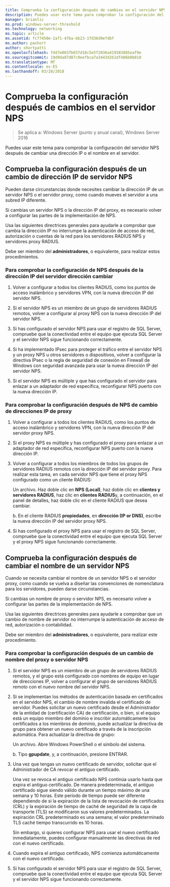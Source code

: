 ```yaml
---
title: Comprueba la configuración después de cambios en el servidor NPS
description: Puedes usar este tema para comprobar la configuración del servidor de directivas de red de Windows Server 2016 después de cambiar una dirección IP o el nombre en el servidor.
manager: brianlic
ms.prod: windows-server-threshold
ms.technology: networking
ms.topic: article
ms.assetid: fc77450e-2af1-47ba-bb23-1fd36d9efdbf
ms.author: pashort
author: shortpatti
ms.openlocfilehash: f4d7e003fb037d18c5e5f2036a419383885eaf9e
ms.sourcegitcommit: 19d9da87d87c9eefbca7a3443d2b1df486b0b010
ms.translationtype: MT
ms.contentlocale: es-ES
ms.lasthandoff: 03/28/2018
---
```

# <a name="verify-configuration-after-nps-server-changes"></a>Comprueba la configuración después de cambios en el servidor NPS

>Se aplica a: Windows Server (punto y anual canal), Windows Server 2016

Puedes usar este tema para comprobar la configuración del servidor NPS después de cambiar una dirección IP o el nombre en el servidor.

## <a name="verify-configuration-after-an-nps-server-ip-address-change"></a>Comprueba la configuración después de un cambio de dirección IP de servidor NPS

Pueden darse circunstancias donde necesites cambiar la dirección IP de un servidor NPS o el servidor proxy, como cuando mueves el servidor a una subred IP diferente. 

Si cambias un servidor NPS o la dirección IP del proxy, es necesario volver a configurar las partes de la implementación de NPS. 

Usa las siguientes directrices generales para ayudarle a comprobar que cambia la dirección IP no interrumpe la autenticación de acceso de red, autorización o cuentas de la red para los servidores RADIUS NPS y servidores proxy RADIUS.

Debe ser miembro del **administradores**, o equivalente, para realizar estos procedimientos.

### <a name="to-verify-configuration-after-an-nps-server-ip-address-change"></a>Para comprobar la configuración de NPS después de la dirección IP del servidor dirección cambiar

1. Volver a configurar a todos los clientes RADIUS, como los puntos de acceso inalámbrico y servidores VPN, con la nueva dirección IP del servidor NPS.

2. Si el servidor NPS es un miembro de un grupo de servidores RADIUS remotos, volver a configurar al proxy NPS con la nueva dirección IP del servidor NPS.

3. Si has configurado el servidor NPS para usar el registro de SQL Server, compruebe que la conectividad entre el equipo que ejecuta SQL Server y el servidor NPS sigue funcionando correctamente.

4. Si ha implementado IPsec para proteger el tráfico entre el servidor NPS y un proxy NPS u otros servidores o dispositivos, volver a configurar la directiva IPsec o la regla de seguridad de conexión en Firewall de Windows con seguridad avanzada para usar la nueva dirección IP del servidor NPS.

5. Si el servidor NPS es múltiple y que has configurado el servidor para enlazar a un adaptador de red específica, reconfigurar NPS puerto con la nueva dirección IP.

### <a name="to-verify-configuration-after-an-nps-proxy-ip-address-change"></a>Para comprobar la configuración después de NPS de cambio de direcciones IP de proxy

1. Volver a configurar a todos los clientes RADIUS, como los puntos de acceso inalámbrico y servidores VPN, con la nueva dirección IP del servidor proxy NPS.

2. Si el proxy NPS es múltiple y has configurado el proxy para enlazar a un adaptador de red específica, reconfigurar NPS puerto con la nueva dirección IP.

3. Volver a configurar a todos los miembros de todos los grupos de servidores RADIUS remotos con la dirección IP del servidor proxy. Para realizar esta tarea, en cada servidor NPS que tiene el proxy NPS configurado como un cliente RADIUS:

    Un archivo. Haz doble clic en **NPS (Local)**, haz doble clic en **clientes y servidores RADIUS**, haz clic en **clientes RADIUS**y, a continuación, en el panel de detalles, haz doble clic en el cliente RADIUS que desea cambiar.

    b. En el cliente RADIUS **propiedades**, en **dirección \(IP or DNS\)**, escribe la nueva dirección IP del servidor proxy NPS.

4. Si has configurado el proxy NPS para usar el registro de SQL Server, compruebe que la conectividad entre el equipo que ejecuta SQL Server y el proxy NPS sigue funcionando correctamente.

## <a name="verify-configuration-after-renaming-an-nps-server"></a>Comprueba la configuración después de cambiar el nombre de un servidor NPS

Cuando se necesita cambiar el nombre de un servidor NPS o el servidor proxy, como cuando se vuelva a diseñar las convenciones de nomenclatura para los servidores, pueden darse circunstancias.

Si cambias un nombre de proxy o servidor NPS, es necesario volver a configurar las partes de la implementación de NPS. 

Usa las siguientes directrices generales para ayudarle a comprobar que un cambio de nombre de servidor no interrumpe la autenticación de acceso de red, autorización o contabilidad.

Debe ser miembro del **administradores**, o equivalente, para realizar este procedimiento.

### <a name="to-verify-configuration-after-an-nps-server-or-proxy-name-change"></a>Para comprobar la configuración después de un cambio de nombre del proxy o servidor NPS

1. Si el servidor NPS es un miembro de un grupo de servidores RADIUS remotos, y el grupo está configurado con nombres de equipo en lugar de direcciones IP, volver a configurar el grupo de servidores RADIUS remoto con el nuevo nombre del servidor NPS.

2. Si se implementan los métodos de autenticación basada en certificados en el servidor NPS, el cambio de nombre invalida el certificado de servidor. Puedes solicitar un nuevo certificado desde el Administrador de la entidad de (certificación CA) de certificación, o bien, si el equipo está un equipo miembro del dominio e inscribir automáticamente los certificados a los miembros de dominio, puede actualizar la directiva de grupo para obtener un nuevo certificado a través de la inscripción automática. Para actualizar la directiva de grupo:

    Un archivo. Abre Windows PowerShell o el símbolo del sistema.

    b. Tipo **gpupdate**, y, a continuación, presione ENTRAR.


3. Una vez que tengas un nuevo certificado de servidor, solicitar que el Administrador de CA revocar el antiguo certificado. 

     Una vez se revoca el antiguo certificado NPS continúa usarlo hasta que expira el antiguo certificado. De manera predeterminada, el antiguo certificado sigue siendo válido durante un tiempo máximo de una semana y 10 horas. Este período de tiempo puede ser diferente dependiendo de si la expiración de la lista de revocación de certificados (CRL) y la expiración de tiempo de caché de seguridad de la capa de transporte (TLS) se modificaron sus valores predeterminados. La expiración CRL predeterminado es una semana; el valor predeterminado TLS caché tiempo transcurrido es 10 horas. 

     Sin embargo, si quieres configurar NPS para usar el nuevo certificado inmediatamente, puedes configurar manualmente las directivas de red con el nuevo certificado.

4. Cuando expira el antiguo certificado, NPS comienza automáticamente con el nuevo certificado. 

5. Si has configurado el servidor NPS para usar el registro de SQL Server, compruebe que la conectividad entre el equipo que ejecuta SQL Server y el servidor NPS sigue funcionando correctamente.

